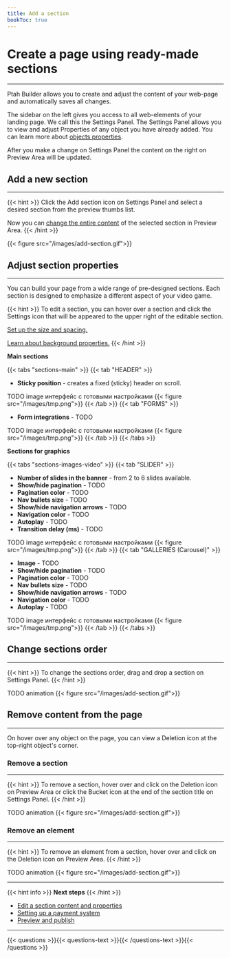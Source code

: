 ```yaml
---
title: Add a section
bookToc: true
---
```


# Create a page using ready-made sections
***

Ptah Builder allows you to create and adjust the content of your web-page and automatically saves all changes.

The sidebar on the left gives you access to all web-elements of your landing page. We call this the Settings Panel.
The Settings Panel allows you to view and adjust Properties of any object you have already added.
You can learn more about [objects properties](/docs/edit-section).

After you make a change on Settings Panel the content on the right on Preview Area will be updated. 

## Add a new section
***

{{< hint >}}
Click the Add section icon on Settings Panel and select a desired section from the preview thumbs list.

Now you can [change the entire content](/docs/edit-section) of the selected section in Preview Area.
{{< /hint >}}

{{< figure src="/images/add-section.gif">}}

## Adjust section properties
***

You can build your page from a wide range of pre-designed sections.
Each section is designed to emphasize a different aspect of your video game.

{{< hint >}}
To edit a section, you can hover over a section and click the Settings icon that will be appeared to the upper right of the editable section.

[Set up the size and spacing.](/docs/size)

[Learn about background properties.](TODO)
{{< /hint >}}

**Main sections**

{{< tabs "sections-main" >}}
{{< tab "HEADER" >}}
- **Sticky position** - creates a fixed (sticky) header on scroll.

TODO image интерфейс с готовыми настройками
{{< figure src="/images/tmp.png">}}
{{< /tab >}}
{{< tab "FORMS" >}}
- **Form integrations** - TODO

TODO image интерфейс с готовыми настройками
{{< figure src="/images/tmp.png">}}
{{< /tab >}}
{{< /tabs >}}

**Sections for graphics**

{{< tabs "sections-images-video" >}}
{{< tab "SLIDER" >}}
- **Number of slides in the banner** - from 2 to 6 slides available.
- **Show/hide pagination** - TODO
- **Pagination color** - TODO
- **Nav bullets size** - TODO
- **Show/hide navigation arrows** - TODO
- **Navigation color** - TODO
- **Autoplay** - TODO
- **Transition delay (ms)** - TODO

TODO image интерфейс с готовыми настройками
{{< figure src="/images/tmp.png">}}
{{< /tab >}}
{{< tab "GALLERIES (Carousel)" >}}
- **Image** - TODO
- **Show/hide pagination** - TODO
- **Pagination color** - TODO
- **Nav bullets size** - TODO
- **Show/hide navigation arrows** - TODO
- **Navigation color** - TODO
- **Autoplay** - TODO

TODO image интерфейс с готовыми настройками
{{< figure src="/images/tmp.png">}}
{{< /tab >}}
{{< /tabs >}}

## Change sections order
***

{{< hint >}}
To change the sections order, drag and drop a section on Settings Panel.
{{< /hint >}}

TODO animation
{{< figure src="/images/add-section.gif">}}

## Remove content from the page
***

On hover over any object on the page, you can view a Deletion icon at the top-right object's corner.

### Remove a section
***

{{< hint >}}
To remove a section, hover over and click on the Deletion icon on Preview Area or click the Bucket icon at the end of the section title on Settings Panel.
{{< /hint >}}

TODO animation
{{< figure src="/images/add-section.gif">}}

### Remove an element
***

{{< hint >}}
To remove an element from a section, hover over and click on the Deletion icon on Preview Area.
{{< /hint >}}

TODO animation
{{< figure src="/images/add-section.gif">}}

***

{{< hint info >}}
**Next steps**
{{< /hint >}}

- [Edit a section content and properties](/docs/edit-section/)
- [Setting up a payment system](/docs/payments/)
- [Preview and publish](/docs/release/)

***

{{< questions >}}{{< questions-text >}}{{< /questions-text >}}{{< /questions >}}